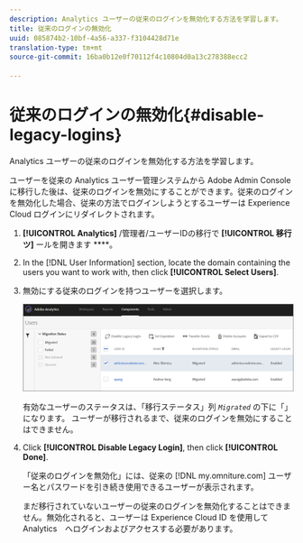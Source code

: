 ```yaml
---
description: Analytics ユーザーの従来のログインを無効化する方法を学習します。
title: 従来のログインの無効化
uuid: 085874b2-10bf-4a56-a337-f3104428d71e
translation-type: tm+mt
source-git-commit: 16ba0b12e0f70112f4c10804d0a13c278388ecc2

---
```



# 従来のログインの無効化{#disable-legacy-logins}

Analytics ユーザーの従来のログインを無効化する方法を学習します。

ユーザーを従来の Analytics ユーザー管理システムから Adobe Admin Console に移行した後は、従来のログインを無効にすることができます。従来のログインを無効化した場合、従来の方法でログインしようとするユーザーは Experience Cloud ログインにリダイレクトされます。

1. **[!UICONTROL Analytics]** /管理者/ユーザーIDの移行で **[!UICONTROL 移行ツ]** ールを開きます ****。
1. In the [!DNL User Information] section, locate the domain containing the users you want to work with, then click **[!UICONTROL Select Users]**.
1. 無効にする従来のログインを持つユーザーを選択します。

   ![](assets/user-info.png)

   有効なユーザーのステータスは、「移行ステータス」列 *`Migrated`* の下に「」になります。 ユーザーが移行されるまで、従来のログインを無効にすることはできません。
1. Click **[!UICONTROL Disable Legacy Login]**, then click **[!UICONTROL Done]**.

   「従来のログインを無効化」には、従来の [!DNL my.omniture.com] ユーザー名とパスワードを引き続き使用できるユーザーが表示されます。

   まだ移行されていないユーザーの従来のログインを無効化することはできません。無効化されると、ユーザーは Experience Cloud ID を使用して Analytics　へログインおよびアクセスする必要があります。

